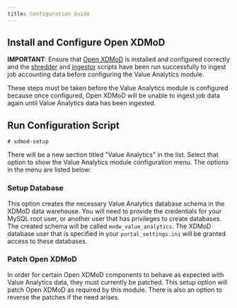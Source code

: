 ```yaml
---
title: Configuration Guide
---
```


Install and Configure Open XDMoD
--------------------------------

**IMPORTANT**: Ensure that [Open XDMoD](http://open.xdmod.org) is installed and
configured correctly and the [shredder](http://open.xdmod.org/shredder.html) and
[ingestor](http://open.xdmod.org/ingestor.html) scripts have been run successfully
to ingest job accounting data before configuring the Value Analytics module.

These steps must be taken before the Value Analytics module is configured because once
configured, Open XDMoD will be unable to ingest job data again until Value Analytics data
has been ingested.

Run Configuration Script
------------------------

    # xdmod-setup

There will be a new section titled "Value Analytics" in the list.  Select that
option to show the Value Analytics module configuration menu. The options in the
menu are listed below:

### Setup Database

This option creates the necessary Value Analytics database schema
in the XDMoD data warehouse. You will
need to provide the credentials for your MySQL root user, or another
user that has privileges to create databases.  The created schema will be
called `modw_value_analytics`.  The XDMoD database user that is
specified in your `portal_settings.ini` will be granted access to these
databases.

### Patch Open XDMoD

In order for certain Open XDMoD components to behave as expected with Value
Analytics data, they must currently be patched. This setup option will patch
Open XDMoD as required by this module. There is also an option to reverse the
patches if the need arises.
